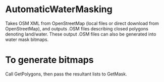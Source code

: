 # AutomaticWaterMasking
Takes OSM XML from OpenStreetMap (local files or direct download from OpenStreetMap), and outputs .OSM files describing closed polygons denoting land/water.
These output .OSM files can also be generated into water mask bitmaps.
# To generate bitmaps
Call GetPolygons, then pass the resultant lists to GetMask.
